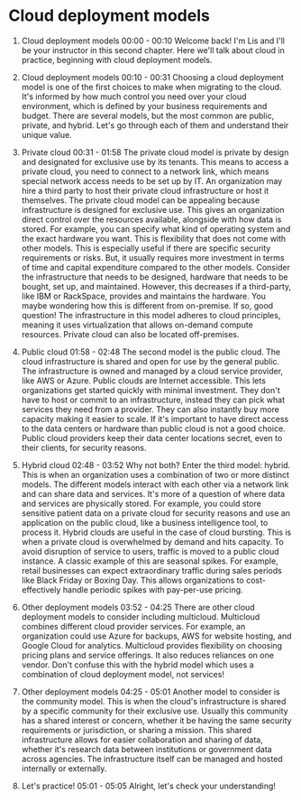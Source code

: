 # Cloud deployment models

1. Cloud deployment models
00:00 - 00:10
Welcome back! I'm Lis and I'll be your instructor in this second chapter. Here we'll talk about cloud in practice, beginning with cloud deployment models.

2. Cloud deployment models
00:10 - 00:31
Choosing a cloud deployment model is one of the first choices to make when migrating to the cloud. It's informed by how much control you need over your cloud environment, which is defined by your business requirements and budget. There are several models, but the most common are public, private, and hybrid. Let's go through each of them and understand their unique value.

3. Private cloud
00:31 - 01:58
The private cloud model is private by design and designated for exclusive use by its tenants. This means to access a private cloud, you need to connect to a network link, which means special network access needs to be set up by IT. An organization may hire a third party to host their private cloud infrastructure or host it themselves. The private cloud model can be appealing because infrastructure is designed for exclusive use. This gives an organization direct control over the resources available, alongside with how data is stored. For example, you can specify what kind of operating system and the exact hardware you want. This is flexibility that does not come with other models. This is especially useful if there are specific security requirements or risks. But, it usually requires more investment in terms of time and capital expenditure compared to the other models. Consider the infrastructure that needs to be designed, hardware that needs to be bought, set up, and maintained. However, this decreases if a third-party, like IBM or RackSpace, provides and maintains the hardware. You maybe wondering how this is different from on-premise. If so, good question! The infrastructure in this model adheres to cloud principles, meaning it uses virtualization that allows on-demand compute resources. Private cloud can also be located off-premises.

4. Public cloud
01:58 - 02:48
The second model is the public cloud. The cloud infrastructure is shared and open for use by the general public. The infrastructure is owned and managed by a cloud service provider, like AWS or Azure. Public clouds are Internet accessible. This lets organizations get started quickly with minimal investment. They don't have to host or commit to an infrastructure, instead they can pick what services they need from a provider. They can also instantly buy more capacity making it easier to scale. If it's important to have direct access to the data centers or hardware than public cloud is not a good choice. Public cloud providers keep their data center locations secret, even to their clients, for security reasons.

5. Hybrid cloud
02:48 - 03:52
Why not both? Enter the third model: hybrid. This is when an organization uses a combination of two or more distinct models. The different models interact with each other via a network link and can share data and services. It's more of a question of where data and services are physically stored. For example, you could store sensitive patient data on a private cloud for security reasons and use an application on the public cloud, like a business intelligence tool, to process it. Hybrid clouds are useful in the case of cloud bursting. This is when a private cloud is overwhelmed by demand and hits capacity. To avoid disruption of service to users, traffic is moved to a public cloud instance. A classic example of this are seasonal spikes. For example, retail businesses can expect extraordinary traffic during sales periods like Black Friday or Boxing Day. This allows organizations to cost-effectively handle periodic spikes with pay-per-use pricing.

6. Other deployment models
03:52 - 04:25
There are other cloud deployment models to consider including multicloud. Multicloud combines different cloud provider services. For example, an organization could use Azure for backups, AWS for website hosting, and Google Cloud for analytics. Multicloud provides flexibility on choosing pricing plans and service offerings. It also reduces reliances on one vendor. Don't confuse this with the hybrid model which uses a combination of cloud deployment model, not services!

7. Other deployment models
04:25 - 05:01
Another model to consider is the community model. This is when the cloud's infrastructure is shared by a specific community for their exclusive use. Usually this community has a shared interest or concern, whether it be having the same security requirements or jurisdiction, or sharing a mission. This shared infrastructure allows for easier collaboration and sharing of data, whether it's research data between institutions or government data across agencies. The infrastructure itself can be managed and hosted internally or externally.

8. Let's practice!
05:01 - 05:05
Alright, let's check your understanding!